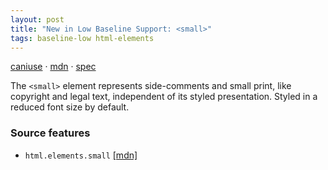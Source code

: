 ```yaml
---
layout: post
title: "New in Low Baseline Support: <small>"
tags: baseline-low html-elements
---
```


[caniuse](https://caniuse.com/?search=small) · [mdn](https://developer.mozilla.org/en-US/search?q=<small>) · [spec](https://html.spec.whatwg.org/multipage/text-level-semantics.html#the-small-element)

The `<small>` element represents side-comments and small print, like copyright and legal text, independent of its styled presentation. Styled in a reduced font size by default.

### Source features

- ``html.elements.small`` [[mdn]](https://developer.mozilla.org/en-US/search?q=html.elements.small)

